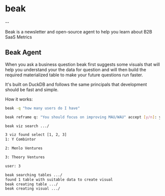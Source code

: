 # beak

--

Beak is a newsletter and open-source agent to help you learn about B2B SaaS Metrics

## Beak Agent

When you ask a business question beak first suggests some visuals that will help you understand your the data for question and will then build the required materialized table to make your future questions run faster.

It's built on DuckDB and follows the same principals that development should be fast and simple.

How it works:

```sh
beak -q "how many users do I have"

beak reframe q: "You should focus on improving MAU/WAU" accept [y/n]: y

beak viz search .../

3 viz found select [1, 2, 3]
1: Y Combintor

2: Menlo Ventures

3: Theory Ventures

user: 3

beak searching tables .../
found 1 table with suitable data to create visual
beak creating table .../
beak creating visual .../
```



